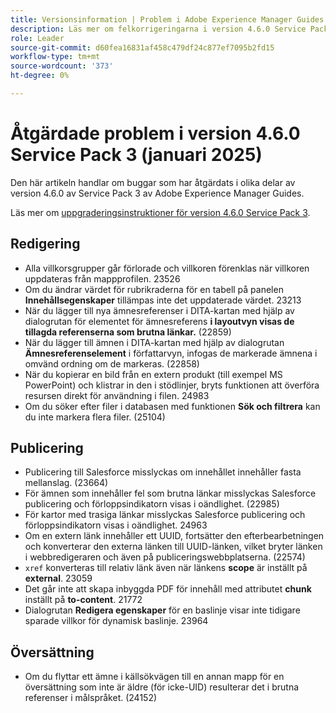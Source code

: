 ```yaml
---
title: Versionsinformation | Problem i Adobe Experience Manager Guides 4.6.0 Service Pack 3 har åtgärdats
description: Läs mer om felkorrigeringarna i version 4.6.0 Service Pack 3 av Adobe Experience Manager Guides
role: Leader
source-git-commit: d60fea16831af458c479df24c877ef7095b2fd15
workflow-type: tm+mt
source-wordcount: '373'
ht-degree: 0%

---
```


# Åtgärdade problem i version 4.6.0 Service Pack 3 (januari 2025)


Den här artikeln handlar om buggar som har åtgärdats i olika delar av version 4.6.0 av Service Pack 3 av Adobe Experience Manager Guides.

Läs mer om [uppgraderingsinstruktioner för version 4.6.0 Service Pack 3](upgrade-instructions-4-6-0-sp2.md).

## Redigering

- Alla villkorsgrupper går förlorade och villkoren förenklas när villkoren uppdateras från mappprofilen. 23526
- Om du ändrar värdet för rubrikraderna för en tabell på panelen **Innehållsegenskaper** tillämpas inte det uppdaterade värdet. 23213
- När du lägger till nya ämnesreferenser i DITA-kartan med hjälp av dialogrutan för elementet för ämnesreferens **i layoutvyn visas de tillagda referenserna som brutna länkar.** (22859)
- När du lägger till ämnen i DITA-kartan med hjälp av dialogrutan **Ämnesreferenselement** i författarvyn, infogas de markerade ämnena i omvänd ordning om de markeras. (22858)
- När du kopierar en bild från en extern produkt (till exempel MS PowerPoint) och klistrar in den i stödlinjer, bryts funktionen att överföra resursen direkt för användning i filen. 24983
- Om du söker efter filer i databasen med funktionen **Sök och filtrera** kan du inte markera flera filer. (25104)

## Publicering

- Publicering till Salesforce misslyckas om innehållet innehåller fasta mellanslag. (23664)
- För ämnen som innehåller fel som brutna länkar misslyckas Salesforce publicering och förloppsindikatorn visas i oändlighet. (22985)
- För kartor med trasiga länkar misslyckas Salesforce publicering och förloppsindikatorn visas i oändlighet. 24963
- Om en extern länk innehåller ett UUID, fortsätter den efterbearbetningen och konverterar den externa länken till UUID-länken, vilket bryter länken i webbredigeraren och även på publiceringswebbplatserna. (22574)
- `xref` konverteras till relativ länk även när länkens **scope** är inställt på **external**. 23059
- Det går inte att skapa inbyggda PDF för innehåll med attributet **chunk** inställt på **to-content**. 21772
- Dialogrutan **Redigera egenskaper** för en baslinje visar inte tidigare sparade villkor för dynamisk baslinje. 23964


## Översättning

- Om du flyttar ett ämne i källsökvägen till en annan mapp för en översättning som inte är äldre (för icke-UID) resulterar det i brutna referenser i målspråket. (24152)
